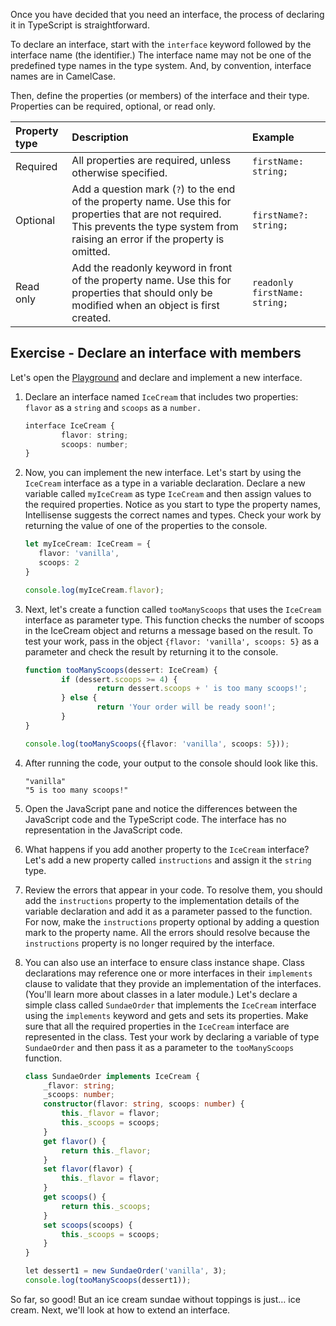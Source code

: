 Once you have decided that you need an interface, the process of declaring it in TypeScript is straightforward.

To declare an interface, start with the `interface` keyword followed by the interface name (the identifier.) The interface name may not be one of the predefined type names in the type system. And, by convention, interface names are in CamelCase.

Then, define the properties (or members) of the interface and their type. Properties can be required, optional, or read only.

| Property type| Description| Example|
| :--- | :--- | :--- |
| Required| All properties are required, unless otherwise specified.| `firstName: string;`|
| Optional| Add a question mark (`?`) to the end of the property name. Use this for properties that are not required. This prevents the type system from raising an error if the property is omitted.| `firstName?: string;`|
| Read only| Add the readonly keyword in front of the property name. Use this for properties that should only be modified when an object is first created.| `readonly firstName: string;`|

## Exercise - Declare an interface with members

Let's open the [Playground](https://www.typescriptlang.org/play) and declare and implement a new interface.

1. Declare an interface named `IceCream` that includes two properties: `flavor` as a `string` and `scoops` as a `number.`

   ```typescript
   interface IceCream {
           flavor: string;
           scoops: number;
   }
   ```

2. Now, you can implement the new interface. Let's start by using the `IceCream` interface as a type in a variable declaration. Declare a new variable called `myIceCream` as type `IceCream` and then assign values to the required properties. Notice as you start to type the property names, Intellisense suggests the correct names and types. Check your work by returning the value of one of the properties to the console.

   ```typescript
   let myIceCream: IceCream = {
      flavor: 'vanilla',
      scoops: 2
   }
   
   console.log(myIceCream.flavor);

   ```

3. Next, let's create a function called `tooManyScoops` that uses the `IceCream` interface as parameter type. This function checks the number of scoops in the IceCream object and returns a message based on the result. To test your work, pass in the object `{flavor: 'vanilla', scoops: 5}` as a parameter and check the result by returning it to the console.

   ```typescript
   function tooManyScoops(dessert: IceCream) {
           if (dessert.scoops >= 4) {
                   return dessert.scoops + ' is too many scoops!';
           } else {
                   return 'Your order will be ready soon!';
           }
   }
   
   console.log(tooManyScoops({flavor: 'vanilla', scoops: 5}));
   ```

4. After running the code, your output to the console should look like this.

   ```console
   "vanilla"
   "5 is too many scoops!"
   ```

5. Open the JavaScript pane and notice the differences between the JavaScript code and the TypeScript code. The interface has no representation in the JavaScript code.

1. What happens if you add another property to the `IceCream` interface? Let's add a new property called `instructions` and assign it the `string` type.

1. Review the errors that appear in your code. To resolve them, you should add the `instructions` property to the implementation details of the variable declaration and add it as a parameter passed to the function. For now, make the `instructions` property optional by adding a question mark to the property name. All the errors should resolve because the `instructions` property is no longer required by the interface.

1. You can also use an interface to ensure class instance shape. Class declarations may reference one or more interfaces in their `implements` clause to validate that they provide an implementation of the interfaces. (You'll learn more about classes in a later module.) Let's declare a simple class called `SundaeOrder` that implements the `IceCream` interface using the `implements` keyword and gets and sets its properties. Make sure that all the required properties in the `IceCream` interface are represented in the class. Test your work by declaring a variable of type `SundaeOrder` and then pass it as a parameter to the `tooManyScoops` function.

   ```typescript
   class SundaeOrder implements IceCream {
       _flavor: string;
       _scoops: number;
       constructor(flavor: string, scoops: number) {
           this._flavor = flavor;
           this._scoops = scoops;
       }
       get flavor() {
           return this._flavor;
       }
       set flavor(flavor) {
           this._flavor = flavor;
       }
       get scoops() {
           return this._scoops;
       }
       set scoops(scoops) {
           this._scoops = scoops;
       }
   }
   
   let dessert1 = new SundaeOrder('vanilla', 3);
   console.log(tooManyScoops(dessert1));
   ```

So far, so good! But an ice cream sundae without toppings is just… ice cream. Next, we'll look at how to extend an interface.

